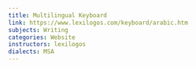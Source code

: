 ```yaml
---
title: Multilingual Keyboard
link: https://www.lexilogos.com/keyboard/arabic.htm
subjects: Writing
categories: Website
instructors: lexilogos
dialects: MSA
---
```

